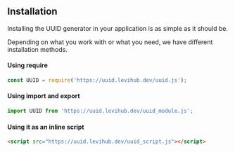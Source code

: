 
## Installation
Installing the UUID generator in your application is as simple as it should be.

Depending on what you work with or what you need, we have different installation methods.

#### Using require


[//]: # (Install my-project with npm)
[//]: # (```bash)
[//]: # (  npm install my-project)
[//]: # (  cd my-project)
[//]: # (```)

```javascript
const UUID = require('https://uuid.levihub.dev/uuid.js');
```

#### Using import and export

```javascript
import UUID from 'https://uuid.levihub.dev/uuid_module.js';
```

#### Using it as an inline script

```html
<script src="https://uuid.levihub.dev/uuid_script.js"></script>
```